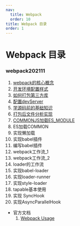 ```yaml
---
nav:
  title: Webpack
  order: 10
title: Webpack 目录
order: 1
---
```


# Webpack 目录

### webpack202111

1. [webpack的核心概念](/webpack202111/01)
2. [开发环境配置样式](/webpack202111/02)
3. [如何打包第三方库](/webpack202111/03)
4. [配置devServer](/webpack202111/04)
5. [学源码前的基础知识](/webpack202111/05)
6. [打包后文件分析实现](/webpack202111/06)
7. [COMMONJS加载ES_MODULE](/webpack202111/07)
8. ES加载COMMON
9. 实现懒加载
10. 实现babel插件
11. 编写babel插件
12. webpack工作流_1
13. webpack工作流_2
14. loader的工作流
15. 实现babel-loader
16. 实现loader-runner
17. 实现style-loader
18. tapable基本使用
19. 实现 SyncHook
20. 实现AsyncParallelHook

- 官方文档
  1. [Webpack Usage](/webpack/official/01)